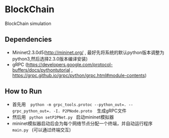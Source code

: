 # BlockChain
BlockChain simulation

## Dependencies 
- Mininet2.3.0d5(http://mininet.org/ , 最好先将系统的默认python版本调整为python3,然后选择2.3.0版本编译安装)
- gRPC (https://developers.google.com/protocol-buffers/docs/pythontutorial , https://grpc.github.io/grpc/python/grpc.html#module-contents)

## How to Run
- 首先用 ` ` `python -m grpc_tools.protoc --python_out=. --grpc_python_out=. -I. P2PNode.proto` ` ` 生成gRPC文件
- 然后用` ` `python setP2PNet.py` ` `启动mininet模拟器
- mininet模拟器启动后会为每个网络节点分配一个终端，并自动运行程序` ` `main.py` ` `(可以通过终端交互)
